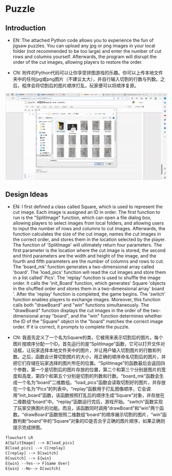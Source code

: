 # Puzzle

## Introduction
- EN: The attached Python code allows you to experience the fun of jigsaw puzzles. You can upload any jpg or png images in your local folder (not recommended to be too large) and enter the number of cut rows and columns yourself. Afterwards, the program will disrupt the order of the cut images, allowing players to restore the order.

- CN: 附件的Python代码可以让你享受拼图游戏的乐趣。你可以上传本地文件夹中的任何jpg或png图片（不建议太大），并自行输入切割的行数与列数。之后，程序会将切割后的图片顺序打乱，玩家便可以将顺序复原。

![gif](gif.gif)

## Design Ideas
- EN: I first defined a class called Square, which is used to represent the cut image. Each image is assigned an ID in order. The first function to run is the "SplitImage" function, which can open a file dialog box, allowing players to select images from local folders, and allowing users to input the number of rows and columns to cut images. Afterwards, the function calculates the size of the cut image, names the cut images in the correct order, and stores them in the location selected by the player. The function of 'SplitImage' will ultimately return four parameters. The first parameter is the location where the cut image is stored, the second and third parameters are the width and height of the image, and the fourth and fifth parameters are the number of columns and rows to cut. The 'board_mk' function generates a two-dimensional array called 'board'. The 'load_pics' function will read the cut images and store them in a list called' Pics'. The 'replay' function is used to shuffle the image order. It calls the 'init_Board' function, which generates' Square 'objects in the shuffled order and stores them in a two-dimensional array' board '. After the 'replay' function is completed, the game begins. The 'switch' function enables players to exchange images. Moreover, this function calls both "drawBoard" and "win" functions simultaneously. The "drawBoard" function displays the cut images in the order of the two-dimensional array "board", and the "win" function determines whether the ID of the "Square" object in the "board" matches the correct image order. If it is correct, it prompts to complete the puzzle.

- CN: 我首先定义了一个名为Square的类，它被用来表示切割后的图片。每个图片按顺序分配一个ID。首先运行的是“SplitImage”函数，它可以打开文件对话框，让玩家选择本地文件夹中的图片，并让用户输入切割图片的行数和列数。之后，函数会计算切割图片的大小，用正确的顺序命名切割后的图片，并把它们存储在玩家选择的图片所在的位置。“SplitImage”的函数最后会返回四个参数，第一个是切割后的图片存放的位置，第二个和第三个分别是图片的宽度和高度，第四个和第五个分别是切割的列数和行数。“board_mk”函数会生成一个名为“board”二维数组。“load_pics”函数会读取切割好的图片，并存放在一个名为“Pics”的列表中。“replay”函数用于打乱图像顺序，它会调用“init_board”函数，该函数按照打乱后的顺序生成“Square”对象，并存放在二维数组“board”中。“replay”函数运行完后，游戏开始。“switch”函数实现了玩家交换图片的功能。而且，该函数同时调用“drawBoard”和“win”两个函数。“drawBoard”函数按照二维数组“board”的顺序展示切割的图片，“win”函数判断“board”中的“Square”对象的ID是否合乎正确的图片顺序，如果正确则提示完成拼图。

```mermaid
flowchart LR
A[SplitImage] --> B[load_pics]
B[load_pics] --> C[replay]
C[replay] --> D[switch]
D[switch] --> E{win}
E{win} --Yes--> F[Game Over]
E{win} --No--> D[switch]
```
